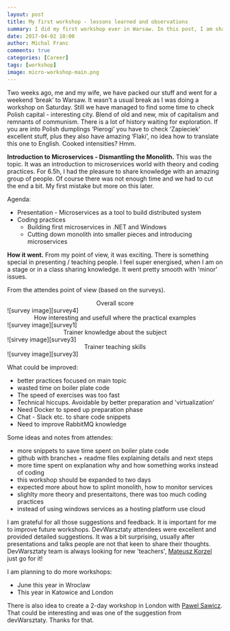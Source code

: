 ```yaml
---
layout: post
title: My first workshop - lessons learned and observations
summary: I did my first workshop ever in Warsaw. In this post, I am sharing my thoughgs, problems, ideas and potential fixes for the future.
date: 2017-04-02 10:00
author: Michal Franc
comments: true
categories: [Career]
tags: [workshop]
image: micro-workshop-main.png
---
```

Two weeks ago, me and my wife, we have packed our stuff and went for a weekend ‘break’ to Warsaw. It wasn’t a usual break as I was doing a workshop on Saturday. Still we have managed to find some time to check Polish capital - interesting city. Blend of old and new, mix of capitalism and remnants of communism. There is a lot of history waiting for exploration. If you are into Polish dumplings ‘Pierogi’ you have to check ‘Zapieciek’ excellent stuff, plus they also have amazing ‘Flaki’, no idea how to translate this one to English. Cooked intensities? Hmm. 



**Introduction to Microservices - Dismantling the Monolith.** This was the topic. It was an introduction to microservices world with theory and coding practices. For 6.5h, I had the pleasure to share knowledge with an amazing group of people. Of course there was not enough time and we had to cut the end a bit. My first mistake but more on this later. 

Agenda:

* Presentation - Microservices as a tool to build distributed system  
* Coding practices
  * Building first microservices in .NET and Windows
  * Cutting down monolith into smaller pieces and introducing microservices

**How it went.** From my point of view, it was exciting. There is something  special in presenting / teaching people. I feel super energised, when I am on a stage or in a class sharing knowledge. It went pretty smooth with 'minor' issues.

From the attendes point of view (based on the surveys).

<center>Overall score</center>
![survey image][survey4]

<center>How interesting and usefull where the practical examples</center>
![survey image][survey1]

<center>Trainer knowledge about the subject</center>
![sirvey image][survey3]

<center>Trainer teaching skills</center>
![survey image][survey3]

What could be improved:

- better practices focused on main topic  
- wasted time on boiler plate code 
- The speed of exercises was too fast 
- Technical hiccups. Avoidable by better preparation and 'virtualization' 
- Need Docker to speed up preparation phase 
- Chat - Slack etc. to share code snippets  
- Need to improve RabbitMQ knowledge  

Some ideas and notes from attendes:

- more snippets to save time spent on boiler plate code
- github with branches + readme files explaining details and next steps
- more time spent on explanation why and how something works instead of coding
- this workshop should be expanded to two days
- expected more about how to splint monolith, how to monitor services
- slighlty more theory and presentaitons, there was too much coding practices
- instead of using windows services as a hosting platform use cloud

I am grateful  for all those suggestions and feedback. It is important for me to improve future workshops. DevWarsztaty attendees were excellent and provided detailed suggestions. It was a bit surprising, usually after presentations and talks people are not that keen to share their thoughts. DevWarsztaty team is always looking for new 'teachers', [Mateusz Korzel][5] just go for it!

I am planning to do more workshops: 

- June this year in Wroclaw
- This year in Katowice and London

There is also idea to create a 2-day workshop in London with [Pawel Sawicz][4]. That could be interesting and was one of the suggestion from devWarsztaty. Thanks for that.

[0]:http://devwarsztaty.pl/
[1]:https://stapp.space/
[2]:https://blog.gutek.pl/
[3]:https://www.mbank.pl/
[4]:http://pawel.sawicz.eu/
[5]:http://webplayground.io/about.html


[survey1]:/images/micro-workshop-survey-1.png
[survey2]:/images/micro-workshop-survey-2.png
[survey3]:/images/micro-workshop-survey-3.png
[survey4]:/images/micro-workshop-survey-4.png
